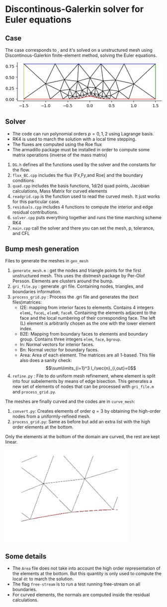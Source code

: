 # Discontinous-Galerkin solver for Euler equations

## Case 
The case corresponds to [](https://how4.cenaero.be/content/bi2-inviscid-flow-over-bump), and it's solved on a unstructured mesh using Discontinous-Galerkin finite-element method, solving the Euler equations.

![](./gen_mesh/mesh0.png)

## Solver

- The code can run polynomial orders $p=0,1,2$ using Lagrange basis.
- RK4 is used to march the solution with a local time stepping.
- The fluxes are computed using the Roe flux
- The armadillo package must be installed in order to compute some matrix operations (inverse of the mass matrix)

1. `DG.h` defines all the functions used by the solver and the constants for the flow. 
2. `flux_BC.cpp` includes the flux (Fx,Fy,and Roe) and the boundary conditions 
3. `quad.cpp` includes the basis functions, 1d/2d quad points, Jacobian calculations, Mass Matrix for curved elements
4. `readgrid.cpp` is the function used to read the curved mesh. It just works for this particular case.
5. `residuals.cpp` includes 4 functions to compute the interior and edge residual contributions.
6. `solver.cpp` puts everything together and runs the time marching scheme RK4
7. `main.cpp` call the solver and there you can set the mesh, p, tolerance, and CFL

## Bump mesh generation

Files to generate the meshes in `gen_mesh` 

1. `generate_mesh.m` : get the nodes and triangle points for the first unstructured mesh. This uses the distmesh package by Per-Olof Persson. Elements are clusters around the bump.
2. `gri_file.py` : generate .gri file. Containing nodes, triangles, and boundaries information.
3. `process_grid.py` : Process the .gri file and generates the (text files)matrices:
    - I2E: mapping from interior faces to elements. Contains 4 integers `elemL`, `faceL`, `elemR`, `faceR`. Containing the elements adjacent to the face and the local numbering of their corresponding face. The left (L) element is arbitrarily chosen as the one with the lower element index.
    - B2E: Mapping from boundary faces to elements and boundary group. Contains three integers `elem`, `face`, `bgroup`.
    - In: Normal vectors for interior faces.
    - Bn: Normal vector for boundary faces.
    - Area: Area of each element.
  The matrices are all 1-based. This file also does a sanity check:
    $$\sum\limits_{i=1}^3 l_i\vec{n}_{i,out}=0$$
4. `refine.py` : File to do uniform mesh refinement, where element is split into four subelements by means of edge bisection. This generates a new set of elements of nodes that can be processed with `gri_file.m` and `process_grid.py`.

The meshes are finally curved and the codes are in `curve_mesh`:

1. `convert.py`: Creates elements of order $q=3$ by obtaining the high-order nodes from a uniformly-refined mesh.
2. `process_grid.py`: Same as before but add an extra list with the high order elements at the bottom.

Only the elements at the bottom of the domain are curved, the rest are kept linear. 

<img src="./curve_mesh/curved_and_linear_elements.png" width="400">

## Some details

- The `Area` file does not take into account the high order representation of the elements at the bottom. But this quantity is only used to compute the local `dt` to march the solution.
- The flag `free-stream` is to run a test running free-stream on all boundaries.
- For curved elements, the normals are computed inside the residual calculations. 
